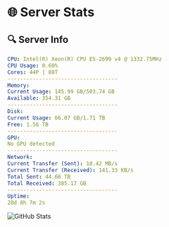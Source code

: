 # 🌐 Server Stats
## 🔍 Server Info
```yaml
CPU: Intel(R) Xeon(R) CPU E5-2699 v4 @ 1332.75MHz
CPU Usage: 0.60%
Cores: 44P | 88T
-----------------------------------
Memory:
Current Usage: 145.99 GB/503.74 GB
Available: 354.31 GB
-----------------------------------
Disk:
Current Usage: 66.07 GB/1.71 TB
Free: 1.56 TB
-----------------------------------
GPU:
No GPU detected
-----------------------------------
Network:
Current Transfer (Sent): 18.42 MB/s
Current Transfer (Received): 141.33 KB/s
Total Sent: 44.66 TB
Total Received: 385.17 GB
-----------------------------------
Uptime:
28d 8h 7m 2s
```
![GitHub Stats](https://img.shields.io/badge/Updated-2025-04-05_05:29:51-blue)